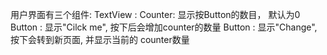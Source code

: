 用户界面有三个组件:
    TextView : Counter: 显示按Button的数目， 默认为0
    Button : 显示"Cilck me", 按下后会增加counter的数量
    Button : 显示"Change", 按下会转到新页面, 并显示当前的 counter数量

    